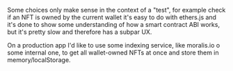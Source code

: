 

Some choices only make sense in the context of a "test", 
for example check if an NFT is owned by the current wallet
it's easy to do with ethers.js and it's done to show some understanding
of how a smart contract ABI works, but it's pretty slow and therefore has
a subpar UX.


On a production app I'd like to use some indexing service, like moralis.io o some internal one, to get all wallet-owned NFTs at once and store them in memory/localStorage.